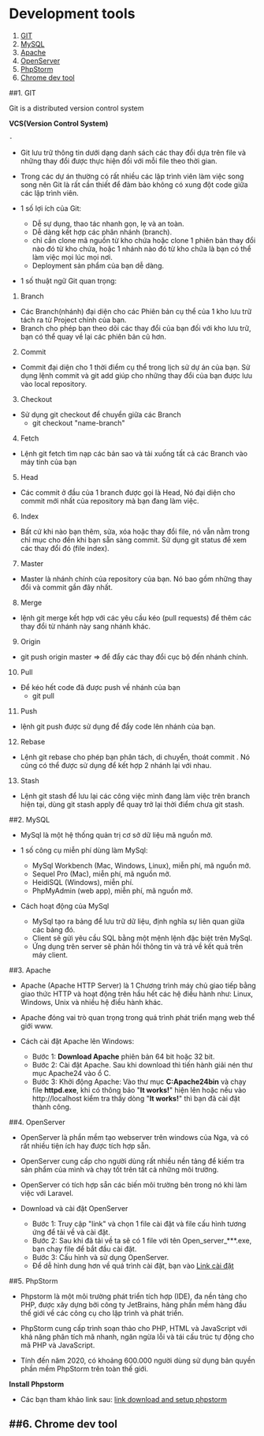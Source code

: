 # **Development tools**

1. [GIT](#1-git)
2. [MySQL](#2-mysql)
3. [Apache](#3-apache)
4. [OpenServer](#4-openserver)
5. [PhpStorm](#5-phpstorm)
6. [Chrome dev tool](#6-chrome-dev-tool)

##1. GIT

Git is a distributed version control system

**VCS(Version Control System)**

    - 
    
- Git lưu trữ thông tin dưới dạng danh sách các thay đổi dựa trên file và những thay đổi được thực hiện đối với 
mỗi file theo thời gian.

- Trong các dự án thường có rất nhiều các lập trình viên làm việc song song nên Git là rất cần thiết để đảm bảo 
không có xung đột code giữa các lập trình viên.

- 1 số lợi ích của Git:
     - Dễ sự dụng, thao tác nhanh gọn, lẹ và an toàn.
     - Dễ dàng kết hợp các phân nhánh (branch).
     - chỉ cần clone mã nguồn từ kho chứa hoặc clone 1 phiên bản thay đổi nào đó từ kho chứa, hoặc 1 nhánh nào đó
     từ kho chứa là bạn có thể làm việc mọi lúc mọi nơi.
     - Deployment sản phẩm của bạn dễ dàng.

- 1 số thuật ngữ Git quan trọng:

1. Branch
- Các Branch(nhánh) đại diện cho các Phiên bản cụ thể của 1 kho lưu trữ tách ra từ Project chính của bạn.
- Branch cho phép bạn theo dõi các thay đổi của bạn đối với kho lưu trữ, bạn có thể quay về lại các phiên bản cũ hơn.

2. Commit
- Commit đại diện cho 1 thời điểm cụ thể trong lịch sử dự án của bạn. Sử dụng lệnh commit và git add giúp cho những 
thay đổi của bạn được lưu vào local repository.

3. Checkout
- Sử dụng git checkout để chuyển giữa các Branch
    - git checkout "name-branch"
 
4. Fetch
- Lệnh git fetch tìm nạp các bản sao và tải xuống tất cả các Branch vào máy tính của bạn

5. Head
- Các commit ở đầu của 1 branch được gọi là Head, Nó đại diện cho commit mới nhất của repository mà bạn đang làm việc.

6.  Index
- Bất cứ khi nào bạn thêm, sửa, xóa hoặc thay đổi file, nó vẫn nằm trong chỉ mục cho đến khi bạn sẵn sàng commit.
Sử dụng git status để xem các thay đổi đó (file index).

7. Master
- Master là nhánh chính của repository của bạn. Nó bao gồm những thay đổi và commit gần đây nhất.

8. Merge
- lệnh git merge kết hợp với các yêu cầu kéo (pull requests) để thêm các thay đổi từ nhánh này sang nhánh khác.

9. Origin
- git push origin master => để đẩy các thay đổi cục bộ đến nhánh chính.

10. Pull
- Để kéo hết code đã được push về nhánh của bạn
    - git pull

11. Push
- lệnh git push được sử dụng để đẩy code lên nhánh của bạn.

12. Rebase
- Lệnh git rebase cho phép bạn phân tách, di chuyển, thoát commit . Nó cũng có thể được sử dụng để kết hợp 2 nhánh lại 
với nhau.

13. Stash
- Lệnh git stash để lưu lại các công việc mình đang làm việc trên branch hiện tại, dùng git stash apply để quay trở lại 
thời điểm chưa git stash. 


##2. MySQL
- MySql là một hệ thống quản trị cơ sở dữ liệu mã nguồn mở.
- 1 số công cụ miễn phí dùng làm MySql:
    - MySql Workbench (Mac, Windows, Linux), miễn phí, mã nguồn mở.
    - Sequel Pro (Mac), miễn phí, mã nguồn mở.
    - HeidiSQL (Windows), miễn phí.
    - PhpMyAdmin (web app), miễn phí, mã nguồn mở.
    
- Cách hoạt động của MySql
    - MySql tạo ra bảng để lưu trữ dữ liệu, định nghĩa sự liên quan giữa các bảng đó.
    - Client sẽ gửi yêu cầu SQL bằng một mệnh lệnh đặc biệt trên MySql.
    - Ứng dụng trên server sẽ phản hồi thông tin và trả về kết quả trên máy client.
    
##3. Apache
- Apache (Apache HTTP Server) là 1 Chương trình máy chủ giao tiếp bằng giao thức HTTP và hoạt động trên hầu hết các hệ 
điều hành như: Linux, Windows, Unix và nhiều hệ điều hành khác.

- Apache đóng vai trò quan trọng trong quá trình phát triển mạng web thể giới www.

- Cách cài đặt Apache lên Windows:
    - Bước 1: **Download Apache** phiên bản 64 bit hoặc 32 bit.
    - Bước 2: Cài đặt Apache. Sau khi download thì tiến hành giải nén thư mục Apache24 vào ổ C.
    - Bước 3: Khởi động Apache: Vào thư mục **C:Apache24bin** và chạy file **httpd.exe**, khi có thông báo "**It works!**" hiện lên 
    hoặc nếu vào http://localhost kiểm tra thấy dòng "**It works!**" thì bạn đã cài đặt thành công.

##4. OpenServer
- OpenServer là phần mềm tạo webserver trên windows của Nga, và có rất nhiều tiện ích hay được tích hợp sẵn.
- OpenServer cung cấp cho người dùng rất nhiều nền tảng để kiếm tra sản phẩm của mình và chạy tốt trên tất cả những
môi trường.
- OpenServer có tích hợp sẵn các biến môi trường bên trong nó khi làm việc với Laravel.

- Download và cài đặt OpenServer
    - Bước 1: Truy cập "link" và chọn 1 file cài đặt và file cấu hình tương ứng để tải về và cài đặt.
    - Bước 2: Sau khi đã tải về ta sẽ có 1 file với tên Open_server_***.exe, bạn chạy file để bắt đầu cài đặt.
    - Bước 3: Cấu hình và sử dụng OpenServer.
    - Để dễ hình dung hơn về quá trình cài đặt, bạn vào [Link cài đặt](https://freetuts.net/cai-dat-openserver-va-tao-domain-ao-tren-localhost-281.html)
    
##5. PhpStorm
- Phpstorm là một môi trường phát triển tích hợp (IDE), đa nền tảng cho PHP, được xây dựng bởi công ty JetBrains,
hãng phần mềm hàng đầu thế giới về các công cụ cho lập trình và phát triển.

- PhpStorm cung cấp trình soạn thảo cho PHP, HTML và JavaScript với khả năng phân tích mã nhanh, 
ngăn ngừa lỗi và tái cấu trúc tự động cho mã PHP và JavaScript.

- Tính đến năm 2020, có khoảng 600.000 người dùng sử dụng bản quyền phần mềm PhpStorm trên toàn thế giới.

**Install Phpstorm**
- Các bạn tham khảo link sau: 
[link download and setup phpstorm](https://khophanmem24h.com/download-phpstorm-2019/)

##6. Chrome dev tool
- 

